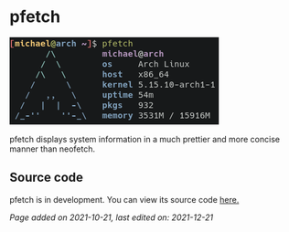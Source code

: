 # pfetch
![](../img/pfetch.png)

pfetch displays system information in a much prettier and more concise manner
than neofetch.

## Source code
pfetch is in development. You can view its source code
[here.](https://github.com/dylanaraps/pfetch)

*Page added on 2021-10-21, last edited on: 2021-12-21*

